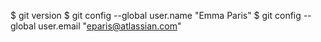 $ git version
$ git config --global user.name "Emma Paris"
$ git config --global user.email "eparis@atlassian.com"